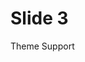 <div data-background="/img/adrian-infernus-GLf7bAwCdYg-unsplash.jpg"></div>
<span data-theme="dark">

# Slide 3

Theme Support

</span>
